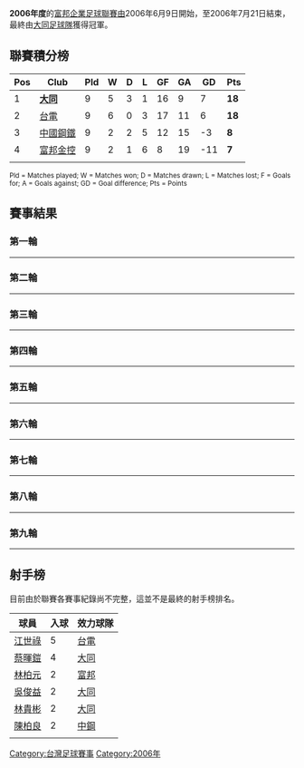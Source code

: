 **2006年度**的[富邦企業足球聯賽由](https://zh.wikipedia.org/wiki/富邦企業足球聯賽 "wikilink")2006年6月9日開始，至2006年7月21日結束，最終由[大同足球隊](../Page/大同足球隊.md "wikilink")獲得冠軍。

## 聯賽積分榜

| Pos | Club                                                     | Pld | W | D | L | GF | GA | GD   | Pts    |
| --- | -------------------------------------------------------- | --- | - | - | - | -- | -- | ---- | ------ |
| 1   | **[大同](../Page/大同足球隊.md "wikilink")**                    | 9   | 5 | 3 | 1 | 16 | 9  | 7    | **18** |
| 2   | [台電](../Page/台電足球隊.md "wikilink")                        | 9   | 6 | 0 | 3 | 17 | 11 | 6    | **18** |
| 3   | [中國鋼鐵](https://zh.wikipedia.org/wiki/中國鋼鐵足球隊 "wikilink") | 9   | 2 | 2 | 5 | 12 | 15 | \-3  | **8**  |
| 4   | [富邦金控](https://zh.wikipedia.org/wiki/富邦金控足球隊 "wikilink") | 9   | 2 | 1 | 6 | 8  | 19 | \-11 | **7**  |
|     |                                                          |     |   |   |   |    |    |      |        |

<small>Pld = Matches played; W = Matches won; D = Matches drawn; L = Matches lost; F = Goals for; A = Goals against; GD = Goal difference; Pts = Points</small>

## 賽事結果

### 第一輪

-----

### 第二輪

-----

### 第三輪

-----

### 第四輪

-----

### 第五輪

-----

### 第六輪

-----

### 第七輪

-----

### 第八輪

-----

### 第九輪

-----

## 射手榜

目前由於聯賽各賽事紀錄尚不完整，這並不是最終的射手榜排名。

| 球員                                                  | 入球 | 效力球隊                                                   |
| --------------------------------------------------- | -- | ------------------------------------------------------ |
| [江世祿](../Page/江世祿.md "wikilink")                    | 5  | [台電](../Page/台電足球隊.md "wikilink")                      |
| [蔡暉鎧](https://zh.wikipedia.org/wiki/蔡暉鎧 "wikilink") | 4  | [大同](../Page/大同足球隊.md "wikilink")                      |
| [林柏元](https://zh.wikipedia.org/wiki/林柏元 "wikilink") | 2  | [富邦](https://zh.wikipedia.org/wiki/富邦金控足球隊 "wikilink") |
| [吳俊益](https://zh.wikipedia.org/wiki/吳俊益 "wikilink") | 2  | [大同](../Page/大同足球隊.md "wikilink")                      |
| [林貴彬](../Page/林貴彬.md "wikilink")                    | 2  | [大同](../Page/大同足球隊.md "wikilink")                      |
| [陳柏良](https://zh.wikipedia.org/wiki/陳柏良 "wikilink") | 2  | [中鋼](https://zh.wikipedia.org/wiki/中國鋼鐵足球隊 "wikilink") |
|                                                     |    |                                                        |

[Category:台灣足球賽事](https://zh.wikipedia.org/wiki/Category:台灣足球賽事 "wikilink") [Category:2006年](https://zh.wikipedia.org/wiki/Category:2006年 "wikilink")